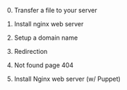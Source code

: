 0. Transfer a file to your server

1. Install nginx web server

2. Setup a domain name

3. Redirection

4. Not found page 404

5. Install Nginx web server (w/ Puppet)
